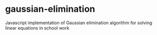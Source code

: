 # gaussian-elimination
Javascript implementation of Gaussian elimination algorithm for solving linear equations in school work
